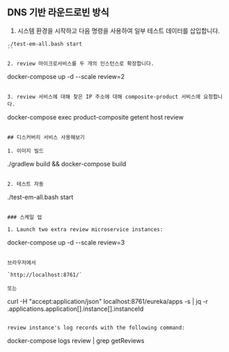 ## DNS 기반 라운드로빈 방식

1. 시스템 환경을 시작하고 다음 명령을 사용하여 일부 테스트 데이터를 삽입합니다.
```
./test-em-all.bash start
``

2. review 마이크로서비스를 두 개의 인스턴스로 확장합니다.
```
docker-compose up -d --scale review=2
```

3. review 서비스에 대해 찾은 IP 주소에 대해 composite-product 서비스에 요청합니다.
```
docker-compose exec product-composite getent host review
```

## 디스커버리 서비스 사용해보기

1. 이미지 빌드
```
./gradlew build && docker-compose build
```

2. 테스트 자동

```
./test-em-all.bash start
```

### 스케일 업

1. Launch two extra review microservice instances:
```
docker-compose up -d --scale review=3
```

브라우저에서

`http://localhost:8761/` 

또는 

```
curl -H "accept:application/json" localhost:8761/eureka/apps -s | jq -r .applications.application[].instance[].instanceId
```

review instance's log records with the following command:
```
docker-compose logs review | grep getReviews
```